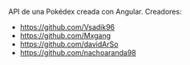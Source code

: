 API de una Pokédex creada con Angular.
Creadores:
- https://github.com/Vsadik96
- https://github.com/Mxgang
- https://github.com/davidArSo
- https://github.com/nachoaranda98
